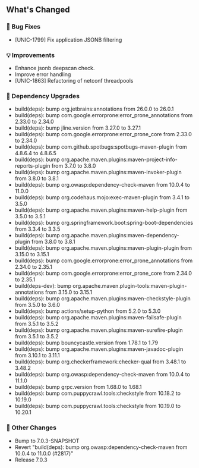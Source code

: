 <!-- Release notes generated using configuration in .github/release.yml at 7.0.3 -->

## What's Changed
### 🐞 Bug Fixes
* [UNIC-1799] Fix application JSONB filtering
### 💡 Improvements
* Enhance jsonb deepscan check.
* Improve error handling
* [UNIC-1863] Refactoring of netconf threadpools
### 🔨 Dependency Upgrades
* build(deps): bump org.jetbrains:annotations from 26.0.0 to 26.0.1
* build(deps): bump com.google.errorprone:error_prone_annotations from 2.33.0 to 2.34.0
* build(deps): bump jline.version from 3.27.0 to 3.27.1
* build(deps): bump com.google.errorprone:error_prone_core from 2.33.0 to 2.34.0
* build(deps): bump com.github.spotbugs:spotbugs-maven-plugin from 4.8.6.4 to 4.8.6.5
* build(deps): bump org.apache.maven.plugins:maven-project-info-reports-plugin from 3.7.0 to 3.8.0
* build(deps): bump org.apache.maven.plugins:maven-invoker-plugin from 3.8.0 to 3.8.1
* build(deps): bump org.owasp:dependency-check-maven from 10.0.4 to 11.0.0
* build(deps): bump org.codehaus.mojo:exec-maven-plugin from 3.4.1 to 3.5.0
* build(deps): bump org.apache.maven.plugins:maven-help-plugin from 3.5.0 to 3.5.1
* build(deps): bump org.springframework.boot:spring-boot-dependencies from 3.3.4 to 3.3.5
* build(deps): bump org.apache.maven.plugins:maven-dependency-plugin from 3.8.0 to 3.8.1
* build(deps): bump org.apache.maven.plugins:maven-plugin-plugin from 3.15.0 to 3.15.1
* build(deps): bump com.google.errorprone:error_prone_annotations from 2.34.0 to 2.35.1
* build(deps): bump com.google.errorprone:error_prone_core from 2.34.0 to 2.35.1
* build(deps-dev): bump org.apache.maven.plugin-tools:maven-plugin-annotations from 3.15.0 to 3.15.1
* build(deps): bump org.apache.maven.plugins:maven-checkstyle-plugin from 3.5.0 to 3.6.0
* build(deps): bump actions/setup-python from 5.2.0 to 5.3.0
* build(deps): bump org.apache.maven.plugins:maven-failsafe-plugin from 3.5.1 to 3.5.2
* build(deps): bump org.apache.maven.plugins:maven-surefire-plugin from 3.5.1 to 3.5.2
* build(deps): bump bouncycastle.version from 1.78.1 to 1.79
* build(deps): bump org.apache.maven.plugins:maven-javadoc-plugin from 3.10.1 to 3.11.1
* build(deps): bump org.checkerframework:checker-qual from 3.48.1 to 3.48.2
* build(deps): bump org.owasp:dependency-check-maven from 10.0.4 to 11.1.0
* build(deps): bump grpc.version from 1.68.0 to 1.68.1
* build(deps): bump com.puppycrawl.tools:checkstyle from 10.18.2 to 10.19.0
* build(deps): bump com.puppycrawl.tools:checkstyle from 10.19.0 to 10.20.1
### 🔧 Other Changes
* Bump to 7.0.3-SNAPSHOT
* Revert "build(deps): bump org.owasp:dependency-check-maven from 10.0.4 to 11.0.0 (#2817)"
* Release 7.0.3
